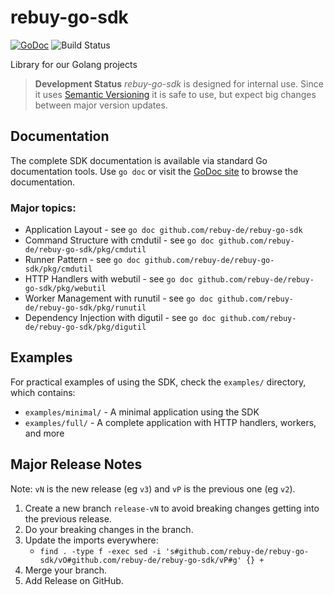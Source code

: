 # rebuy-go-sdk

[![GoDoc](https://godoc.org/github.com/rebuy-de/rebuy-go-sdk?status.svg)](https://godoc.org/github.com/rebuy-de/rebuy-go-sdk)
![Build Status](https://github.com/rebuy-de/rebuy-go-sdk/workflows/Golang/badge.svg?branch=main)

Library for our Golang projects

> **Development Status** *rebuy-go-sdk* is designed for internal use. Since it
> uses [Semantic Versioning](https://semver.org/) it is safe to use, but expect
> big changes between major version updates.

## Documentation

The complete SDK documentation is available via standard Go documentation tools. Use `go doc` or visit the [GoDoc site](https://godoc.org/github.com/rebuy-de/rebuy-go-sdk) to browse the documentation.

### Major topics:

- Application Layout - see `go doc github.com/rebuy-de/rebuy-go-sdk`
- Command Structure with cmdutil - see `go doc github.com/rebuy-de/rebuy-go-sdk/pkg/cmdutil`
- Runner Pattern - see `go doc github.com/rebuy-de/rebuy-go-sdk/pkg/cmdutil`
- HTTP Handlers with webutil - see `go doc github.com/rebuy-de/rebuy-go-sdk/pkg/webutil`
- Worker Management with runutil - see `go doc github.com/rebuy-de/rebuy-go-sdk/pkg/runutil`
- Dependency Injection with digutil - see `go doc github.com/rebuy-de/rebuy-go-sdk/pkg/digutil`

## Examples

For practical examples of using the SDK, check the `examples/` directory, which contains:

- `examples/minimal/` - A minimal application using the SDK
- `examples/full/` - A complete application with HTTP handlers, workers, and more

## Major Release Notes

Note: `vN` is the new release (eg `v3`) and `vP` is the previous one (eg `v2`).

1. Create a new branch `release-vN` to avoid breaking changes getting into the previous release.
2. Do your breaking changes in the branch.
3. Update the imports everywhere:
   * `find . -type f -exec sed -i 's#github.com/rebuy-de/rebuy-go-sdk/vO#github.com/rebuy-de/rebuy-go-sdk/vP#g' {} +`
4. Merge your branch.
5. Add Release on GitHub.